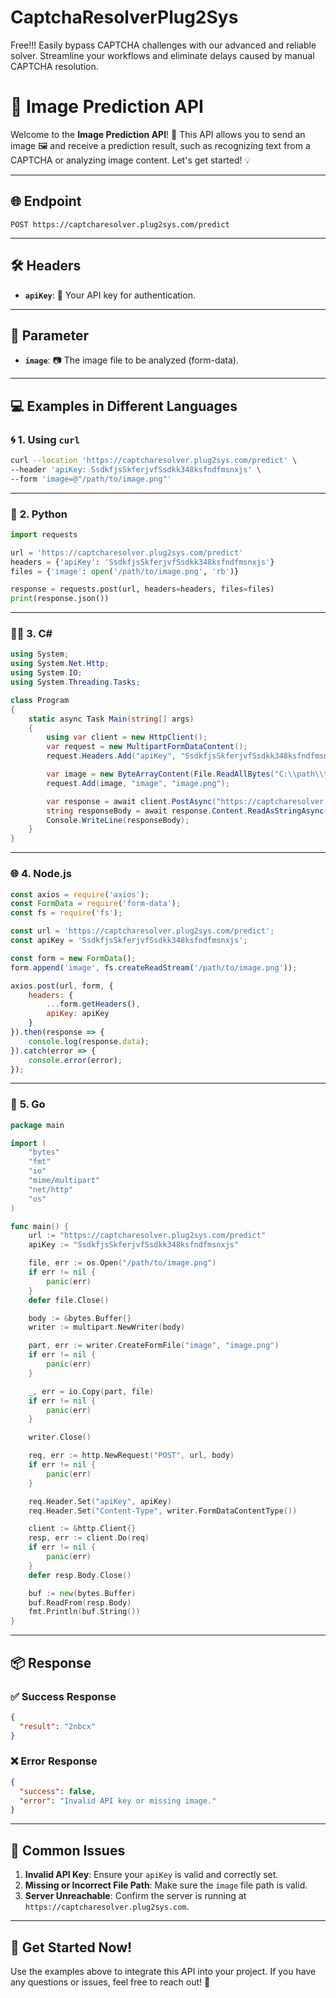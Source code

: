 # CaptchaResolverPlug2Sys
Free!!! Easily bypass CAPTCHA challenges with our advanced and reliable solver. Streamline your workflows and eliminate delays caused by manual CAPTCHA resolution.
# 🎯 Image Prediction API

Welcome to the **Image Prediction API**! 🚀 This API allows you to send an image 🖼️ and receive a prediction result, such as recognizing text from a CAPTCHA or analyzing image content. Let's get started! 💡

---

## 🌐 **Endpoint**  
`POST https://captcharesolver.plug2sys.com/predict`  

---

## 🛠️ **Headers**
- **`apiKey`**: 🔑 Your API key for authentication.  

---

## 📝 **Parameter**
- **`image`**: 📷 The image file to be analyzed (form-data).  

---

## 💻 **Examples in Different Languages**

### 🌀 **1. Using `curl`**

```bash
curl --location 'https://captcharesolver.plug2sys.com/predict' \
--header 'apiKey: SsdkfjsSkferjvfSsdkk348ksfndfmsnxjs' \
--form 'image=@"/path/to/image.png"'
```

---

### 🐍 **2. Python**

```python
import requests

url = 'https://captcharesolver.plug2sys.com/predict'
headers = {'apiKey': 'SsdkfjsSkferjvfSsdkk348ksfndfmsnxjs'}
files = {'image': open('/path/to/image.png', 'rb')}

response = requests.post(url, headers=headers, files=files)
print(response.json())
```

---

### 🧑‍💻 **3. C#**

```csharp
using System;
using System.Net.Http;
using System.IO;
using System.Threading.Tasks;

class Program
{
    static async Task Main(string[] args)
    {
        using var client = new HttpClient();
        var request = new MultipartFormDataContent();
        request.Headers.Add("apiKey", "SsdkfjsSkferjvfSsdkk348ksfndfmsnxjs");

        var image = new ByteArrayContent(File.ReadAllBytes("C:\\path\\to\\image.png"));
        request.Add(image, "image", "image.png");

        var response = await client.PostAsync("https://captcharesolver.plug2sys.com/predict", request);
        string responseBody = await response.Content.ReadAsStringAsync();
        Console.WriteLine(responseBody);
    }
}
```

---

### 🌐 **4. Node.js**

```javascript
const axios = require('axios');
const FormData = require('form-data');
const fs = require('fs');

const url = 'https://captcharesolver.plug2sys.com/predict';
const apiKey = 'SsdkfjsSkferjvfSsdkk348ksfndfmsnxjs';

const form = new FormData();
form.append('image', fs.createReadStream('/path/to/image.png'));

axios.post(url, form, {
    headers: {
        ...form.getHeaders(),
        apiKey: apiKey
    }
}).then(response => {
    console.log(response.data);
}).catch(error => {
    console.error(error);
});
```

---

### 🐹 **5. Go**

```go
package main

import (
	"bytes"
	"fmt"
	"io"
	"mime/multipart"
	"net/http"
	"os"
)

func main() {
	url := "https://captcharesolver.plug2sys.com/predict"
	apiKey := "SsdkfjsSkferjvfSsdkk348ksfndfmsnxjs"

	file, err := os.Open("/path/to/image.png")
	if err != nil {
		panic(err)
	}
	defer file.Close()

	body := &bytes.Buffer{}
	writer := multipart.NewWriter(body)

	part, err := writer.CreateFormFile("image", "image.png")
	if err != nil {
		panic(err)
	}

	_, err = io.Copy(part, file)
	if err != nil {
		panic(err)
	}

	writer.Close()

	req, err := http.NewRequest("POST", url, body)
	if err != nil {
		panic(err)
	}

	req.Header.Set("apiKey", apiKey)
	req.Header.Set("Content-Type", writer.FormDataContentType())

	client := &http.Client{}
	resp, err := client.Do(req)
	if err != nil {
		panic(err)
	}
	defer resp.Body.Close()

	buf := new(bytes.Buffer)
	buf.ReadFrom(resp.Body)
	fmt.Println(buf.String())
}
```

---

## 📦 **Response**

### ✅ **Success Response**
```json
{
  "result": "2nbcx"
}
```

### ❌ **Error Response**
```json
{
  "success": false,
  "error": "Invalid API key or missing image."
}
```

---

## 🚨 **Common Issues**

1. **Invalid API Key**: Ensure your `apiKey` is valid and correctly set.  
2. **Missing or Incorrect File Path**: Make sure the `image` file path is valid.  
3. **Server Unreachable**: Confirm the server is running at `https://captcharesolver.plug2sys.com`.  

---

## 🙌 **Get Started Now!**

Use the examples above to integrate this API into your project. If you have any questions or issues, feel free to reach out! 🌟
